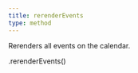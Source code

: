```yaml
---
title: rerenderEvents
type: method
---
```


Rerenders all events on the calendar.

<div class='spec' markdown='1'>
.rerenderEvents()
</div>
